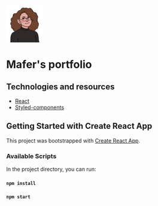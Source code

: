 <img src="src/components/Hero/assets/hero-img.png" width=100>

# Mafer's portfolio

## Technologies and resources
-   [React](https://reactjs.org/)
-   [Styled-components](https://styled-components.com/)

## Getting Started with Create React App

This project was bootstrapped with [Create React App](https://github.com/facebook/create-react-app).

### Available Scripts

In the project directory, you can run:

#### `npm install`

#### `npm start`
